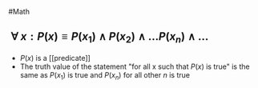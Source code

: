 #Math 
## $\displaystyle ~\forall~x:P(x)\equiv P(x_{1})\land P(x_{2})\land\ldots P(x_{n})\land\dots$
* $\displaystyle P(x)$ is a [[predicate]]
* The truth value of the statement "for all x such that $\displaystyle P(x)$ is true" is the same as $\displaystyle P(x_{1})$ is true and $\displaystyle P(x_{n})$ for all other $\displaystyle n$ is true
